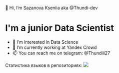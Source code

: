 👋 Hi, I’m Sazanova Kseniia aka @Thundi-dev
# I'm a junior Data Scientist

- 👀 I’m interested in Data Science
- 🌱 I’m currently working at Yandex Crowd
- 📫 You can reach me on telegram: @Thundiii27

Статистика языков в репозиториях:
![](https://github-profile-summary-cards.vercel.app/api/cards/repos-per-language?username=daniilshat&theme=solarized_dark)
